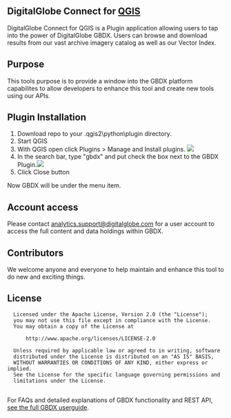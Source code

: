 
## DigitalGlobe Connect for [QGIS](http://www.qgis.org/) ##

DigitalGlobe Connect for QGIS is a Plugin application allowing users to tap into the power of DigitalGlobe GBDX.  Users can browse and download results from our vast archive imagery catalog as well as our Vector Index.

## Purpose ##

This tools purpose is to provide a window into the GBDX platform capabilites to allow developers to enhance this tool and create new tools using our APIs.


## Plugin Installation
1. Download repo to your <user profile>\.qgis2\python\plugin directory.
2. Start QGIS
3. With QGIS open click Plugins > Manage and Install plugins.
![](http://i.imgur.com/GrOwkNL.png)
4. In the search bar, type "gbdx" and put check the box next to the GBDX Plugin.![](https://www.filepicker.io/api/file/tl3A2fX9QnyOxTQCxjvg)
5. Click Close button

Now GBDX will be under the menu item.

## Account access ##

Please contact <a href="analytics.support@digitalglobe.com">analytics.support@digitalglobe.com</a> for a user account to access the full content and data holdings within GBDX.

## Contributors ##

We welcome anyone and everyone to help maintain and enhance this tool to do new and exciting things.

## License ##
      Licensed under the Apache License, Version 2.0 (the "License");
      you may not use this file except in compliance with the License.
      You may obtain a copy of the License at
   
          http://www.apache.org/licenses/LICENSE-2.0
   
      Unless required by applicable law or agreed to in writing, software
      distributed under the License is distributed on an "AS IS" BASIS,
      WITHOUT WARRANTIES OR CONDITIONS OF ANY KIND, either express or implied.
      See the License for the specific language governing permissions and
      limitations under the License.


##
For FAQs and detailed explanations of GBDX functionality and REST API, [see the full GBDX userguide](http://gbdxdocs.digitalglobe.com/v1).
##
